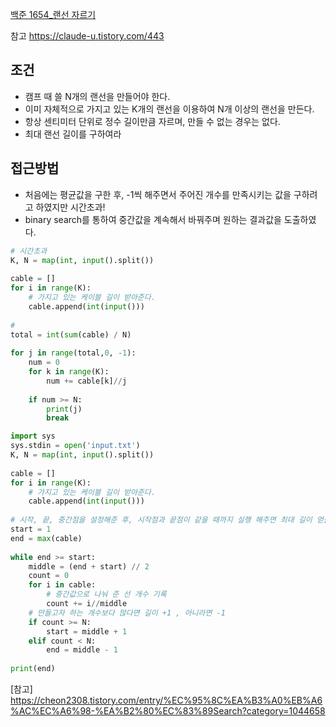 [백준 1654_랜선 자르기](https://www.acmicpc.net/problem/1654)

참고 
https://claude-u.tistory.com/443

## 조건
- 캠프 때 쓸 N개의 랜선을 만들어야 한다.
- 이미 자체적으로 가지고 있는 K개의 랜선을 이용하여 N개 이상의 랜선을 만든다.
- 항상 센티미터 단위로 정수 길이만큼 자르며, 만들 수 없는 경우는 없다.
- 최대 랜선 길이를 구하여라


## 접근방법
- 처음에는 평균값을 구한 후, -1씩 해주면서 주어진 개수를 만족시키는 값을 구하려고 하였지만 시간초과!
- binary search를 통하여 중간값을 계속해서 바꿔주며 원하는 결과값을 도출하였다.


```python
# 시간초과
K, N = map(int, input().split())  
  
cable = []  
for i in range(K):  
    # 가지고 있는 케이블 길이 받아준다.  
    cable.append(int(input()))  
  
#  
total = int(sum(cable) / N)  
  
for j in range(total,0, -1):  
    num = 0  
    for k in range(K):  
        num += cable[k]//j  
  
    if num >= N:  
        print(j)  
        break
```

```python
import sys  
sys.stdin = open('input.txt')  
K, N = map(int, input().split())  
  
cable = []  
for i in range(K):  
    # 가지고 있는 케이블 길이 받아준다.  
    cable.append(int(input()))  
  
# 시작, 끝, 중간점을 설정해준 후, 시작점과 끝점이 같을 때까지 실행 해주면 최대 길이 얻을 수 있다.  
start = 1  
end = max(cable)  
  
while end >= start:  
    middle = (end + start) // 2  
    count = 0  
    for i in cable:  
        # 중간값으로 나눠 준 선 개수 기록  
        count += i//middle  
    # 만들고자 하는 개수보다 많다면 길이 +1 , 아니라면 -1    
    if count >= N:  
        start = middle + 1  
    elif count < N:  
        end = middle - 1  
  
print(end)
```


[참고] https://cheon2308.tistory.com/entry/%EC%95%8C%EA%B3%A0%EB%A6%AC%EC%A6%98-%EA%B2%80%EC%83%89Search?category=1044658   

